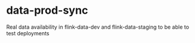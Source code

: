 # data-prod-sync

Real data availability in flink-data-dev and flink-data-staging to be able to test deployments